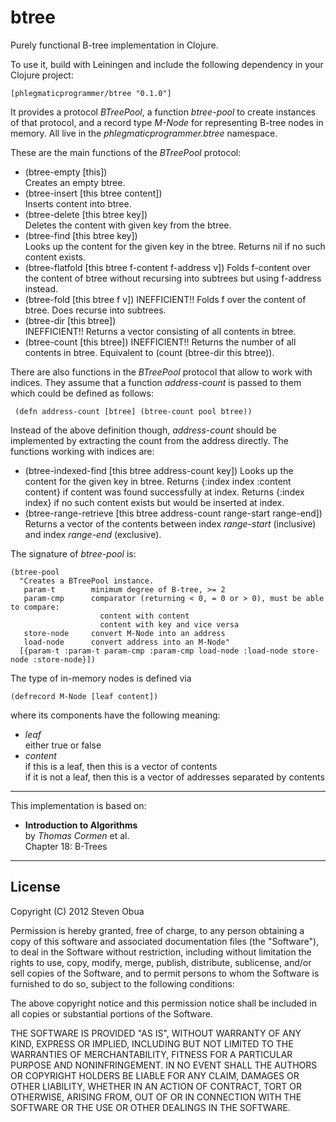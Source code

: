 # btree

Purely functional B-tree implementation in Clojure.

To use it, build with Leiningen and include the following dependency in your Clojure project:  

    [phlegmaticprogrammer/btree "0.1.0"]

It provides a protocol _BTreePool_, a function _btree-pool_ to create instances of that protocol, and a record type 
_M-Node_ for representing B-tree nodes in memory. All live in the
_phlegmaticprogrammer.btree_ namespace.

These are the main functions of the _BTreePool_ protocol:
- (btree-empty [this])  
  Creates an empty btree.
- (btree-insert [this btree content])  
  Inserts content into btree.
- (btree-delete [this btree key])    
  Deletes the content with given key from the btree.
- (btree-find [this btree key])  
  Looks up the content for the given key in the btree. Returns nil if no such content exists. 
- (btree-flatfold [this btree f-content f-address v])
  Folds f-content over the content of btree without recursing into subtrees but using f-address instead.
- (btree-fold [this btree f v])
  INEFFICIENT!! Folds f over the content of btree. Does recurse into subtrees.
- (btree-dir [this btree])   
  INEFFICIENT!! Returns a vector consisting of all contents in btree. 
- (btree-count [this btree])
  INEFFICIENT!! Returns the number of all contents in btree. 
  Equivalent to (count (btree-dir this btree)).

There are also functions in the _BTreePool_ protocol that allow to work with indices. 
They assume that a function _address-count_ is passed to them which could be defined as follows:

     (defn address-count [btree] (btree-count pool btree))

Instead of the above definition though, _address-count_ should be implemented by extracting the count from the address directly.
The functions working with indices are:
- (btree-indexed-find [this btree address-count key])
  Looks up the content for the given key in btree. 
  Returns {:index index :content content} if content was found successfully at index.
  Returns {:index index} if no such content exists but would be inserted at index.
- (btree-range-retrieve [this btree address-count range-start range-end])
  Returns a vector of the contents between index _range-start_ (inclusive) and index _range-end_ (exclusive).
  
The signature of _btree-pool_ is:

    (btree-pool
      "Creates a BTreePool instance.
       param-t        minimum degree of B-tree, >= 2
       param-cmp      comparator (returning < 0, = 0 or > 0), must be able to compare:
                        content with content
                        content with key and vice versa
       store-node     convert M-Node into an address
       load-node      convert address into an M-Node"
      [{param-t :param-t param-cmp :param-cmp load-node :load-node store-node :store-node}])

The type of in-memory nodes is defined via

    (defrecord M-Node [leaf content]) 

where its components have the following meaning:
- _leaf_  
  either true or false
- _content_  
  if this is a leaf, then this is a vector of contents  
  if it is not a leaf, then this is a vector of addresses separated by contents

---

This implementation is based on:

- **Introduction to Algorithms**  
  by _Thomas Cormen_ et al.  
  Chapter 18: B-Trees

---
## License

Copyright (C) 2012 Steven Obua

Permission is hereby granted, free of charge, to any person obtaining a copy of this software and associated documentation files (the "Software"), to deal in the Software without restriction, including without limitation the rights to use, copy, modify, merge, publish, distribute, sublicense, and/or sell copies of the Software, and to permit persons to whom the Software is furnished to do so, subject to the following conditions:

The above copyright notice and this permission notice shall be included in all copies or substantial portions of the Software.

THE SOFTWARE IS PROVIDED "AS IS", WITHOUT WARRANTY OF ANY KIND, EXPRESS OR IMPLIED, INCLUDING BUT NOT LIMITED TO THE WARRANTIES OF MERCHANTABILITY, FITNESS FOR A PARTICULAR PURPOSE AND NONINFRINGEMENT. IN NO EVENT SHALL THE AUTHORS OR COPYRIGHT HOLDERS BE LIABLE FOR ANY CLAIM, DAMAGES OR OTHER LIABILITY, WHETHER IN AN ACTION OF CONTRACT, TORT OR OTHERWISE, ARISING FROM, OUT OF OR IN CONNECTION WITH THE SOFTWARE OR THE USE OR OTHER DEALINGS IN THE SOFTWARE.

  





  



